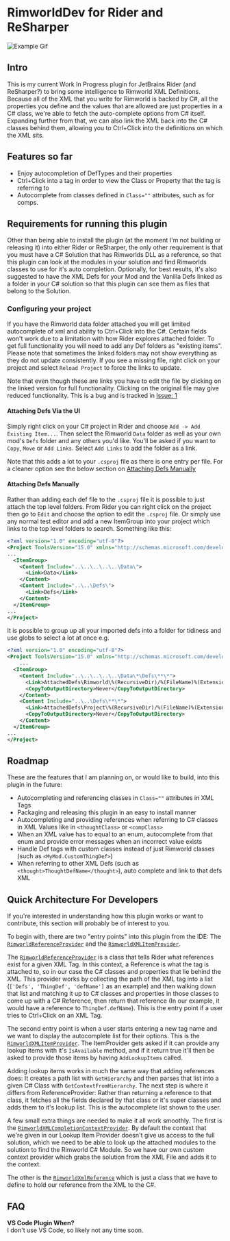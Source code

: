 # RimworldDev for Rider and ReSharper

![Example Gif](./example.gif)

## Intro

This is my current Work In Progress plugin for JetBrains Rider (and ReSharper?) to bring some intelligence to Rimworld
XML Definitions. Because all of the XML that you write for Rimworld is backed by C#, all the properties you define and the
values that are allowed are just properties in a C# class, we're able to fetch the auto-complete options from C# itself.
Expanding further from that, we can also link the XML back into the C# classes behind them, allowing you to Ctrl+Click
into the definitions on which the XML sits.

## Features so far

 * Enjoy autocompletion of DefTypes and their properties
 * Ctrl+Click into a tag in order to view the Class or Property that the tag is referring to
 * Autocomplete from classes defined in `Class=""` attributes, such as for comps.

## Requirements for running this plugin

Other than being able to install the plugin (at the moment I'm not building or releasing it) into either Rider or
ReSharper, the only other requirement is that you must have a C# Solution that has Rimworlds DLL as a reference, so that
this plugin can look at the modules in your solution and find Rimworlds classes to use for it's auto completion. Optionally,
for best results, it's also suggested to have the XML Defs for your Mod and the Vanilla Defs linked as a folder in your C#
solution so that this plugin can see them as files that belong to the Solution.

### Configuring your project
If you have the Rimworld data folder attached you will get limited autocomplete of xml and ability to Ctrl+Click into the C#.
Certain fields won't work due to a limitation with how Rider explores attached folder.
To get full functionality you will need to add any Def folders as "existing items".
Please note that sometimes the linked folders may not show everything as they do not update consistently.
If you see a missing file, right click on your project and select `Reload Project` to force the links to update.

Note that even though these are links you have to edit the file by clicking on the linked version for full functionality.
Clicking on the original file may give reduced functionality.
This is a bug and is tracked in [Issue: 1](https://github.com/Garethp/Rider-RimworldDevelopment/issues/1)

#### Attaching Defs Via the UI
Simply right click on your C# project in Rider and choose `Add -> Add Existing Item...`.
Then select the Rimworld `Data` folder as well as your own mod's `Defs` folder and any others you'd like.
You'll be asked if you want to `Copy`, `Move` or `Add Links`. Select `Add Links` to add the folder as a link. 

Note that this adds a lot to your `.csproj` file as there is one entry per file.
For a cleaner option see the below section on [Attaching Defs Manually](#attaching-defs-manually)

#### Attaching Defs Manually
Rather than adding each def file to the `.csproj` file it is possible to just attach the top level folders.
From Rider you can right click on the project then go to `Edit` and choose the option to edit the `.csproj` file.
Or simply use any normal test editor and add a new ItemGroup into your project which links to the top level folders to search.
Something like this:

```xml
<?xml version="1.0" encoding="utf-8"?>
<Project ToolsVersion="15.0" xmlns="http://schemas.microsoft.com/developer/msbuild/2003">
...
  <ItemGroup>
    <Content Include="..\..\..\..\..\Data\">
      <Link>Data</Link>
    </Content>
    <Content Include="..\..\Defs\">
      <Link>Defs</Link>
    </Content>
  </ItemGroup>
...
</Project>
```

It is possible to group up all your imported defs into a folder for tidiness and use globs to select a lot at once e.g.
```xml
<?xml version="1.0" encoding="utf-8"?>
<Project ToolsVersion="15.0" xmlns="http://schemas.microsoft.com/developer/msbuild/2003">
    ...
  <ItemGroup>
    <Content Include="..\..\..\..\..\Data\*\Defs\**\*">
      <Link>AttachedDefs\Rimworld\%(RecursiveDir)/%(FileName)%(Extension)</Link>
      <CopyToOutputDirectory>Never</CopyToOutputDirectory>
    </Content>
    <Content Include="..\..\Defs\**\*">
      <Link>AttachedDefs\Project\%(RecursiveDir)/%(FileName)%(Extension)</Link>
      <CopyToOutputDirectory>Never</CopyToOutputDirectory>
    </Content>
  </ItemGroup>
...
</Project>
```

## Roadmap

These are the features that I am planning on, or would like to build, into this plugin in the future:

 * Autocompleting and referencing classes in `Class=""` attributes in XML Tags
 * Packaging and releasing this plugin in an easy to install manner
 * Autocompleting and providing references when referring to C# classes in XML Values like in `<thoughtClass>` or `<compClass>`
 * When an XML value has to equal to an enum, autocomplete from that enum and provide error messages when an incorrect value exists
 * Handle Def tags with custom classes instead of just Rimworld classes (such as `<MyMod.CustomThingDef>`)
 * When referring to other XML Defs (such as `<thought>ThoughtDefName</thought>`), auto complete and link to that defs XML


## Quick Architecture For Developers

If you're interested in understanding how this plugin works or want to contribute, this section will probably be of
interest to you.

To begin with, there are two "entry points" into this plugin from the IDE: 
The [`RimworldReferenceProvider`](./src/dotnet/ReSharperPlugin.RimworldDev/References/RimworldReferenceProvider.cs) and
the [`RimworldXMLItemProvider`](./src/dotnet/ReSharperPlugin.RimworldDev/RimworldXMLItemProvider.cs).

The [`RimworldReferenceProvider`](./src/dotnet/ReSharperPlugin.RimworldDev/References/RimworldReferenceProvider.cs) is a class
that tells Rider what references exist for a given XML Tag. In this context, a Reference is what the tag is attached to, so in
our case the C# classes and properties that lie behind the XML. This provider works by collecting the path of the XML tag
into a list (`['Defs', 'ThingDef', 'defName']` as an example) and then walking down that list and matching it up to C# classes
and properties in those classes to come up with a C# Reference, then return that reference (In our example, it would have a reference
to `ThingDef.defName`). This is the entry point if a user tries to Ctrl+Click on an XML Tag.

The second entry point is when a user starts entering a new tag name and we want to display the autocomplete list for
their options. This is the [`RimworldXMLItemProvider`](./src/dotnet/ReSharperPlugin.RimworldDev/RimworldXMLItemProvider.cs).
The ItemProvider gets asked if it can provide any lookup items with it's `IsAvailable` method, and if it return true
it'll then be asked to provide those items by having `AddLookupItems` called. 

Adding lookup items works in much the same way that adding references does: It creates a path list with 
`GetHierarchy` and then parses that list into a given C# Class with `GetContextFromHierarchy`. The next step 
is where it differs from ReferenceProvider: Rather than returning a reference to that class, it fetches all the fields
declared by that class or it's super classes and adds them to it's lookup list. This is the autocomplete list shown
to the user.

A few small extra things are needed to make it all work smoothly. The first is the 
[`RimworldXMLCompletionContextProvider`](./src/dotnet/ReSharperPlugin.RimworldDev/RimworlXMLCompletionContextProvider.cs).
By default the context that we're given in our Lookup Item Provider doesn't give us access to the full solution,
which we need to be able to look up the attached modules to the solution to find the Rimworld C# Module. So we have
our own custom context provider which grabs the solution from the XML File and adds it to the context.

The other is the [`RimworldXmlReference`](./src/dotnet/ReSharperPlugin.RimworldDev/References/RimworldXmlReference.cs)
which is just a class that we have to define to hold our reference from the XML to the C#.

## FAQ

**VS Code Plugin When?**  
I don't use VS Code, so likely not any time soon.